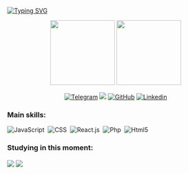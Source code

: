 

[![Typing SVG](https://readme-typing-svg.herokuapp.com/?color=F5FFFA&size=35&center=true&vCenter=true&width=1000&lines=Hello,+my+name+is+Carlos+André+:%29!;I'm+18+years+old;I'm+from+Brazil;Be+Welcome!+<3)](https://git.io/typing-svg)


<div align="center">
  <img height="150em" src="https://github-readme-stats.vercel.app/api?username=cavdrew&show_icons=true&theme=dracula&include_all_commits=true&count_private=truecolor=ff91a4&icon_color=ff91a4&text_color=c9d1d9&bg_color=0d1117"/>
  <img height="150em" src="https://github-readme-stats.vercel.app/api/top-langs/?username=cavdrew&layout=compact&langs_count=7&theme=draculacolor=ff91a4&icon_color=ff91a4&text_color=c9d1d9&bg_color=0d1117"/>
</div>
 
<div align="center"> 

[![Telegram](https://img.shields.io/badge/Telegram-2CA5E0?style=for-the-badge&logo=telegram&logoColor=white/)](https://t.me/cavdrew)
<a href = "mailto:aderaldocaav@gmail.com"><img src="https://img.shields.io/badge/-Gmail-%23333?style=for-the-badge&logo=gmail&logoColor=white" target="_blank"></a>
[![GitHub](https://img.shields.io/badge/GitHub-100000?style=for-the-badge&logo=github&logoColor=white)](https://github.com/cavdrew)
[![Linkedin](https://img.shields.io/badge/LinkedIn-0077B5?style=for-the-badge&logo=linkedin&logoColor=white)](https://www.linkedin.com/in/carlosandre00/)
</div>

### Main skills:

<div style="display: inline_block">

![JavaScript](https://img.shields.io/badge/-JavaScript-0D1117?style=for-the-badge&logo=javascript&labelColor=0D1117)&nbsp;
![CSS](https://img.shields.io/badge/-CSS-0D1117?style=for-the-badge&logo=CSS3&logoColor=1572B6&labelColor=0D1117)&nbsp;
![React.js](https://img.shields.io/badge/-React.js-0D1117?style=for-the-badge&logo=react&labelColor=0D1117)&nbsp;
![Php](https://img.shields.io/badge/-php-0D1117?style=for-the-badge&logo=php&logoColor=purple&labelColor=0D1117)&nbsp; 
![Html5](https://img.shields.io/badge/HTML5-0D1117?style=for-the-badge&logo=html5&logoColor=White)
  

### Studying in this moment:

<img align="center" src="https://img.shields.io/badge/Python-14354C?style=for-the-badge&logo=python&logoColor=white"/>
<img align="center" src="https://img.shields.io/badge/Ruby-CC342D?style=for-the-badge&logo=ruby&logoColor=white"/>
</div>


